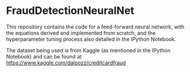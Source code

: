 # FraudDetectionNeuralNet

This repository contains the code for a feed-forward neural network, with the equations derived and implemented from scratch, and the hyperparameter tuning process also detailed in the IPython Notebook.

The dataset being used is from Kaggle (as mentioned in the IPython Notebook) and can be found at https://www.kaggle.com/dalpozz/creditcardfraud
